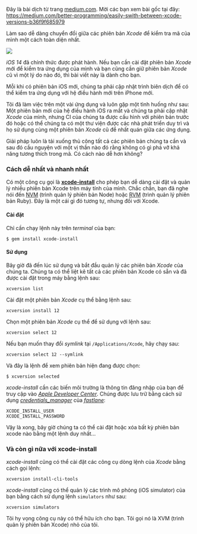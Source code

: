 Đây là bài dịch từ trang [medium.com](https://medium.com/). Mời các bạn xem bài gốc tại đây: https://medium.com/better-programming/easily-swith-between-xcode-versions-b36f9f685979

Làm sao dễ dàng chuyển đổi giữa các phiên bản *Xcode* để kiểm tra mã của mình một cách toàn diện nhất.

![](https://images.viblo.asia/39343da0-c51a-4514-80b9-3cc7d2e0fb9d.jpeg)

*iOS 14* đã chính thức được phát hành. Nếu bạn cần cài đặt phiên bản *Xcode* mới để kiểm tra ứng dụng của mình và bạn cũng cần giữ phiên bản *Xcode* cũ vì một lý do nào đó, thì bài viết này là dành cho bạn.

Mỗi khi có phiên bản iOS mới, chúng ta phải cập nhật trình biên dịch để có thể kiểm tra ứng dụng với hệ điều hành mới trên iPhone mới.

Tôi đã làm việc trên một vài ứng dụng và luôn gặp một tình huống như sau: Một phiên bản mới của hệ điều hành iOS ra mắt và chúng ta phải cập nhật *Xcode* của mình, nhưng CI của chúng ta được cấu hình với phiên bản trước đó hoặc có thể chúng ta có một thư viện được các nhà phát triển duy trì và họ sử dụng cùng một phiên bản *Xcode* cũ để nhất quán giữa các ứng dụng.

Giải pháp luôn là tải xuống thủ công tất cả các phiên bản chúng ta cần và sau đó cầu nguyện với một vị thần nào đó rằng không có gì phá vỡ khả năng tương thích trong mã.
Có cách nào dễ hơn không?

### Cách dễ nhất và nhanh nhất
Có một công cụ gọi là **[xcode-install](https://github.com/xcpretty/xcode-install)** cho phép bạn dễ dàng cài đặt và quản lý nhiều phiên bản Xcode trên máy tính của mình. Chắc chắn, bạn đã nghe nói đến [NVM](https://github.com/nvm-sh/nvm) (trình quản lý phiên bản Node) hoặc [RVM](https://rvm.io/) (trình quản lý phiên bản Ruby). Đây là một cái gì đó tương tự, nhưng đối với Xcode.

#### Cài đặt
Chỉ cần chạy lệnh này trên *terminal* của bạn:
```
$ gem install xcode-install
```

#### Sử dụng
Bây giờ đã đến lúc sử dụng và bắt đầu quản lý các phiên bản *Xcode* của chúng ta.
Chúng ta có thể liệt kê tất cả các phiên bản Xcode có sẵn và đã được cài đặt trong máy bằng lệnh sau:
```
xcversion list
```

Cài đặt một phiên bản *Xcode* cụ thể bằng lệnh sau:
```
xcversion install 12
```

Chọn một phiên bản *Xcode* cụ thể để sử dụng với lệnh sau:
```
xcversion select 12
```

Nếu bạn muốn thay đổi *symlink* tại `/Applications/Xcode`, hãy chạy sau:
```
xcversion select 12 --symlink
```

Và đây là lệnh để xem phiên bản hiện đang được chọn:
```
$ xcversion selected
```

*xcode-install* cần các biến môi trường là thông tin đăng nhập của bạn để truy cập vào *[Apple Developer Center](https://developer.apple.com/)*.
Chúng được lưu trữ bằng cách sử dụng *[credentials_manager](https://github.com/fastlane/fastlane/tree/master/credentials_manager#using-environment-variables)* của *[fastlane](http://fastlane.tools/)*:
```
XCODE_INSTALL_USER
XCODE_INSTALL_PASSWORD
```
Vậy là xong, bây giờ chúng ta có thể cài đặt hoặc xóa bất kỳ phiên bản xcode nào bằng một lệnh duy nhất…

### Và còn gì nữa với xcode-install
*xcode-install* cũng có thể cài đặt các công cụ dòng lệnh của *Xcode* bằng cách gọi lệnh:
```
xcversion install-cli-tools
```

*xcode-install* cũng có thể quản lý các trình mô phỏng (iOS simulator) của bạn bằng cách sử dụng lệnh `simulators` như sau:
```
xcversion simulators
```

Tôi hy vọng công cụ này có thể hữu ích cho bạn. Tôi gọi nó là XVM (trình quản lý phiên bản Xcode) nhỏ của tôi.